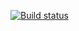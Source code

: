 [![Build status](https://ci.appveyor.com/api/projects/status/qcfo1h2lk7p8802d?svg=true)](https://ci.appveyor.com/project/Alexeybmw/selenide)
